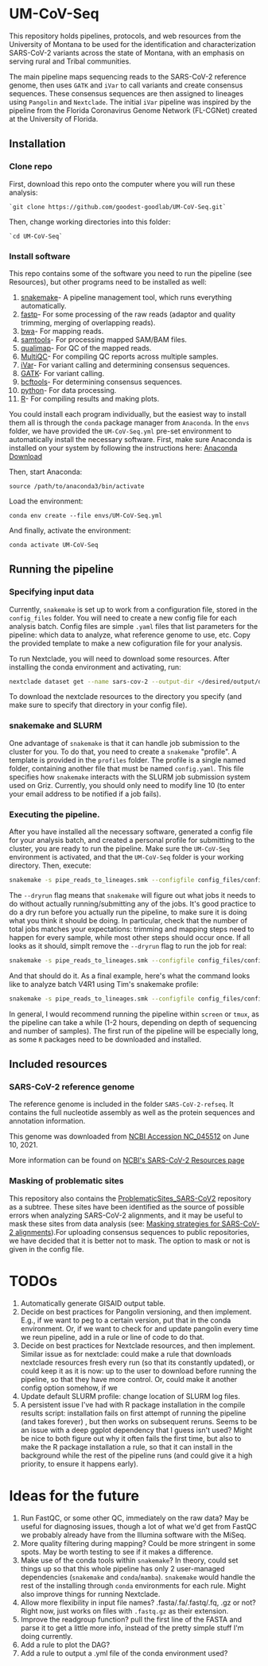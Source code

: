 # UM-CoV-Seq

This repository holds pipelines, protocols, and web resources from the University of Montana to be used for the identification and characterization SARS-CoV-2 variants across the state of Montana, with an emphasis on serving rural and Tribal communities.

The main pipeline maps sequencing reads to the SARS-CoV-2 reference genome, then uses `GATK` and `iVar` to call variants and create consensus sequences. These consensus sequences are then assigned to lineages using `Pangolin` and `Nextclade`. The initial `iVar` pipeline was inspired by the pipeline from the Florida Coronavirus Genome Network (FL-CGNet) created at the University of Florida.

## Installation

### Clone repo

First, download this repo onto the computer where you will run these analysis:

    `git clone https://github.com/goodest-goodlab/UM-CoV-Seq.git`

Then, change working directories into this folder:

    `cd UM-CoV-Seq`

### Install software

This repo contains some of the software you need to run the pipeline (see Resources), but other programs need to be installed as well:

1. [snakemake](https://snakemake.readthedocs.io/en/stable/)- A pipeline management tool, which runs everything automatically.
2. [fastp](https://github.com/OpenGene/fastp)- For some processing of the raw reads (adaptor and quality trimming, merging of overlapping reads).
3. [bwa](http://bio-bwa.sourceforge.net)- For mapping reads.
4. [samtools](https://www.htslib.org)- For processing mapped SAM/BAM files.
5. [qualimap](http://qualimap.conesalab.org)- For QC of the mapped reads.
6. [MultiQC](https://multiqc.info)- For compiling QC reports across multiple samples.
7. [iVar](https://andersen-lab.github.io/ivar/html/index.html)- For variant calling and determining consensus sequences.
8. [GATK](https://gatk.broadinstitute.org/hc/en-us)- For variant calling.  
9. [bcftools](https://samtools.github.io/bcftools/)- For determining consensus sequences. 
10. [python](https://www.python.org)- For data processing.
11. [R](https://www.python.org)- For compiling results and making plots. 

You could install each program individually, but the easiest way to install them all is through the `conda` package manager from `Anaconda`. In the `envs` folder, we have provided the `UM-CoV-Seq.yml` pre-set environment to automatically install the necessary software. First, make sure Anaconda is installed on your system by following the instructions here: [Anaconda Download](https://www.anaconda.com/products/individual#download-section)

Then, start Anaconda:
    
    source /path/to/anaconda3/bin/activate

Load the environment:

    conda env create --file envs/UM-CoV-Seq.yml

And finally, activate the environment:

    conda activate UM-CoV-Seq

## Running the pipeline

### Specifying input data

Currently, `snakemake` is set up to work from a configuration file, stored in the `config_files` folder. You will need to create a new config file for each analysis batch. Config files are simple `.yaml` files that list parameters for the pipeline: which data to analyze, what reference genome to use, etc. Copy the provided template to make a new cofiguration file for your analysis.

To run Nextclade, you will need to download some resources. After installing the conda environment and activating, run: 

```bash
nextclade dataset get --name sars-cov-2 --output-dir </desired/output/directory>
```

To download the nextclade resources to the directory you specify (and make sure to specify that directory in your config file).  

### snakemake and SLURM

One advantage of `snakemake` is that it can handle job submission to the cluster for you. To do that, you need to create a `snakemake` "profile". A template is provided in the `profiles` folder. The profile is a single named folder, containing another file that must be named `config.yaml`. This file specifies how `snakemake` interacts with the SLURM job submission system used on Griz. Currently, you should only need to modify line 10 (to enter your email address to be notified if a job fails).

### Executing the pipeline. 

After you have installed all the necessary software, generated a config file for your analysis batch, and created a personal profile for submitting to the cluster, you are ready to run the pipeline. Make sure the `UM-CoV-Seq` environment is activated, and that the `UM-CoV-Seq` folder is your working directory. Then, execute:

```bash
snakemake -s pipe_reads_to_lineages.smk --configfile config_files/config_BATCH.yaml --profile profiles/YOUR_SNAKE_PROFILE_FOLDER/ --dryrun
```

The `--dryrun` flag means that `snakemake` will figure out what jobs it needs to do without actually running/submitting any of the jobs. It's good practice to do a dry run before you actually run the pipeline, to make sure it is doing what you think it should be doing. In particular, check that the number of total jobs matches your expectations: trimming and mapping steps need to happen for every sample, while most other steps should occur once. If all looks as it should, simplt remove the `--dryrun` flag to run the job for real:

```bash
snakemake -s pipe_reads_to_lineages.smk --configfile config_files/config_BATCH.yaml --profile profiles/YOUR_SNAKE_PROFILE_FOLDER/

```

And that should do it. As a final example, here's what the command looks like to analyze batch V4R1 using Tim's snakemake profile:

```bash
snakemake -s pipe_reads_to_lineages.smk --configfile config_files/config_V4R1.yaml --profile profiles/TJT/
```

In general, I would recommend running the pipeline within `screen` or `tmux`, as the pipeline can take a while (1-2 hours, depending on depth of sequencing and number of samples). The first run of the pipeline will be especially long, as some `R` packages need to be downloaded and installed. 

## Included resources

### SARS-CoV-2 reference genome

The reference genome is included in the folder `SARS-CoV-2-refseq`. It contains the full nucleotide assembly as well as the protein sequences and annotation information. 

This genome was downloaded from [NCBI Accession NC_045512](https://www.ncbi.nlm.nih.gov/genome/?term=NC_045512) on June 10, 2021.

More information can be found on [NCBI's SARS-CoV-2 Resources page](https://www.ncbi.nlm.nih.gov/sars-cov-2/)

### Masking of problematic sites

This repository also contains the [ProblematicSites_SARS-CoV2](https://github.com/W-L/ProblematicSites_SARS-CoV2) repository as a subtree. These sites have been identified as the source of possible errors when analyzing SARS-CoV-2 alignments, and it may be useful to mask these sites from data analysis (see: [Masking strategies for SARS-CoV-2 alignments](https://virological.org/t/masking-strategies-for-sars-cov-2-alignments/480)).For uploading consensus sequences to public repositories, we have decided that it is better not to mask. The option to mask or not is given in the config file. 

# TODOs

1. Automatically generate GISAID output table. 
2. Decide on best practices for Pangolin versioning, and then implement. E.g., if we want to peg to a certain version, put that in the conda environment. Or, if we want to check for and update pangolin every time we reun pipeline, add in a rule or line of code to do that.
3. Decide on best practices for Nextclade resources, and then implement. Similar issue as for nextclade: could make a rule that downloads nextclade resources fresh every run (so that its constantly updated), or could keep it as it is now: up to the user to download before running the pipeline, so that they have more control. Or, could make it another config option somehow, if we 
3. Update default SLURM profile: change location of SLURM log files.
4. A persistent issue I've had with R package installation in the compile results script: installation fails on first attempt of running the pipeline (and takes forever)
, but then works on subsequent reruns. Seems to be an issue with a deep ggplot dependency that I guess isn't used? Might be nice to both figure out why it often fails the first time, but also to make the R package installation a rule, so that it can install in the background while the rest of the pipeline runs (and could give it a high priority, to ensure it happens early). 
# Ideas for the future

1. Run FastQC, or some other QC, immediately on the raw data? May be useful for diagnosing issues, though a lot of what we'd get from FastQC we probably already have from the Illumina software with the MiSeq.
2. More quality filtering during mapping? Could be more stringent in some spots. May be worth testing to see if it makes a difference.
3. Make use of the conda tools within `snakemake`? In theory, could set things up so that this whole pipeline has only 2 user-managed dependencies (`snakemake` and `conda`/`mamba`). `snakemake` would handle the rest of the installing through `conda` environments for each rule. Might also improve things for running Nextclade.
4. Allow more flexibility in input file names? .fasta/.fa/.fastq/.fq, .gz or not? Right now, just works on files with `.fastq.gz` as their extension.
5. Improve the readgroup function? pull the first line of the FASTA and parse it to get a little more info, instead of the pretty simple stuff I'm doing currently.
6. Add a rule to plot the DAG?
7. Add a rule to output a .yml file of the conda environment used? 

